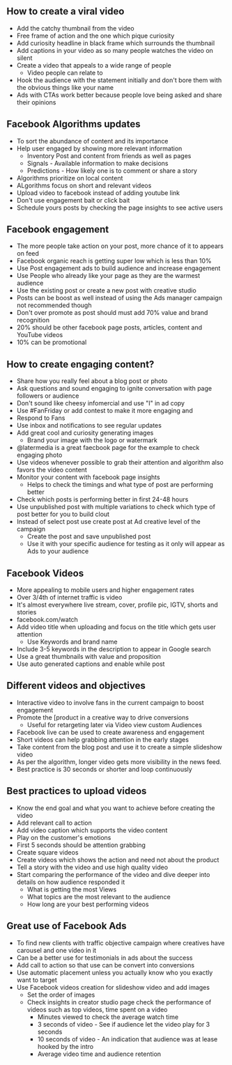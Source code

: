 ## How to create a viral video 
- Add the catchy thumbnail from the video 
- Free frame of action and the one which pique curiosity
- Add curiosity headline in black frame which surrounds the thumbnail
- Add captions in your video as so many people watches the video on silent 
- Create a video that appeals to a wide range of people 
  - Video people can relate to 
- Hook the audience with the statement initially and don't bore them with the obvious things like your name 
- Ads with CTAs work better because people love being asked and share their opinions

## Facebook Algorithms updates
- To sort the abundance of content and its importance
- Help user engaged by showing more relevant information
  - Inventory  Post and content from friends as well as pages 
  - Signals - Available information to make decisions 
  - Predictions - How likely one is to comment or share a story
- Algorithms prioritize on local content 
- ALgorithms focus on short and relevant videos 
- Upload video to facebook instead of adding youtube link 
- Don't use engagement bait or click bait
- Schedule yours posts by checking the page insights to see active users 

## Facebook engagement
- The more people take action on your post, more chance of it to appears on feed
- Facebook organic reach is getting super low which is less than 10% 
- Use Post engagement ads to build audience and increase engagement
- Use People who already like your page as they are the warmest audience 
- Use the existing post or create a new post with creative studio 
- Posts can be boost as well instead of using the Ads manager campaign not recommended though
- Don't over promote as post should must add 70% value and brand recognition
- 20% should be other facebook page posts, articles, content and YouTube videos
- 10% can be promotional 
  
## How to create engaging content?
- Share how you really feel about a blog post or photo 
- Ask questions and sound engaging to ignite conversation with page followers or audience
- Don't sound like cheesy infomercial and use "I" in ad copy
- Use #FanFriday or add contest to make it more engaging and
- Respond to Fans
- Use inbox and notifications to see regular updates 
- Add great cool and curiosity generating images 
  - Brand your image with the logo or watermark 
- @latermedia is a great faecbook page for the example to check engaging photo 
- Use videos whenever possible to grab their attention and algorithm also favors the video content
- Monitor your content with facebook page insights 
  - Helps to check the timings and what type of post are performing better
- Check which posts is performing better in first 24-48 hours
- Use unpublished post with multiple variations to check which type of post better for you to build clout
- Instead of select post use create post at Ad creative level of the campaign 
  - Create the post and save unpublished post
  - Use it with your specific audience for testing as it only will appear as Ads to your audience

## Facebook Videos
- More appealing to mobile users and higher engagement rates
- Over 3/4th of internet traffic is video
- It's almost everywhere live stream, cover, profile pic, IGTV, shorts and stories
- facebook.com/watch
- Add video title when uploading and focus on the title which gets user attention
  - Use Keywords and brand name
-  Include 3-5 keywords in the description to appear in Google search
-  Use a great thumbnails with value and proposition
-  Use auto generated captions and enable while post
  
## Different videos and objectives
- Interactive video to involve fans in the current campaign to boost engagement 
- Promote the [product in a creative way to drive conversions
  - Useful for retargeting later via Video view custom Audiences
- Facebook live can be used to create awareness and engagement 
- Short videos can help grabbing attention in the early stages 
- Take content from the blog post and use it to create a simple slideshow video 
- As per the algorithm, longer video gets more visibility in the news feed.
- Best practice is 30 seconds or shorter and loop continuously

## Best practices to upload videos
- Know the end goal and what you want to achieve before creating the video 
- Add relevant call to action 
- Add video caption which supports the video content 
- Play on the customer's emotions 
- First 5 seconds should be attention grabbing
- Create square videos 
- Create videos which shows the action and need not about the product 
- Tell a story with the video and use high quality video
- Start comparing the performance of the video and dive deeper into details on how audience responded it
  - What is getting the most Views
  - What topics are the most relevant to the audience
  - How long are your best performing videos
  
## Great use of Facebook Ads 
- To find new clients with traffic objective campaign where creatives have carousel and one video in it
- Can be a better use for testimonials in ads about the success 
- Add call to action so that use can be convert into conversions
- Use automatic placement unless you actually know who you exactly want to target
- Use Facebook videos creation for slideshow video and add images
  - Set the order of images 
  - Check insights in creator studio page check the performance of videos such as top videos, time spent on a video 
    - Minutes viewed to check the average watch time 
    - 3 seconds of video - See if audience let the video play for 3 seconds
    - 10 seconds of video - An indication that audience was at lease hooked by the intro
    - Average video time and audience retention 
  
  